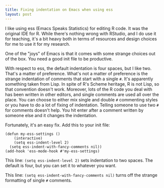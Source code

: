 ```yaml
---
title: Fixing indentation on Emacs when using ess
layout: post
---
```

I like using ess (Emacs Speaks Statistics) for editing R code. It was the original IDE for R. While there's nothing wrong with RStudio, and I do use it for teaching, it's a bit heavy both in terms of resources and design choices for me to use it for my research.

One of the "joys" of Emacs is that it comes with some strange choices out of the box. You need a good init file to be productive.

With respect to ess, the default indentation is four spaces, but I like two. That's a matter of preference. What's not a matter of preference is the strange indentation of comments that start with a single `#`. It's apparently something taken from Lisp. In spite of R's Scheme heritage, R is not Lisp, so that convention doesn't work. Moreover, lots of the R code you deal with has been written in other editors, and single comments are used all over the place. You can choose to either mix single and double `#` commenting styles or you have to do a lot of fixing of indentation. Telling someone to use two `#` for comments doesn't help. You hit enter after a comment written by someone else and it changes the indentation.

Fortunately, it's an easy fix. Add this to your init file:

```
(defun my-ess-settings ()
	(interactive)
	(setq ess-indent-level 2)
  (setq ess-indent-with-fancy-comments nil))
(add-hook 'ess-mode-hook #'my-ess-settings)
```

This line: `(setq ess-indent-level 2)` sets indentation to two spaces. The default is four, but you can set it to whatever you want.

This line: `(setq ess-indent-with-fancy-comments nil)` turns off the strange formatting of single `#` comments.